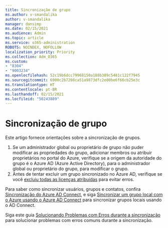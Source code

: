 ```yaml
---
title: Sincronização de grupo
ms.author: v-smandalika
author: v-smandalika
manager: dansimp
ms.date: 02/15/2021
ms.audience: Admin
ms.topic: article
ms.service: o365-administration
ROBOTS: NOINDEX, NOFOLLOW
localization_priority: Priority
ms.collection: Adm_O365
ms.custom:
- "8304"
- "9003234"
ms.openlocfilehash: 52c19b6dcc79968150a188b389c5481c122f7945
ms.sourcegitcommit: 6900c2b7208ca51a9873dfc2e00be6f66cb25e3c
ms.translationtype: HT
ms.contentlocale: pt-BR
ms.lasthandoff: 02/15/2021
ms.locfileid: "50243889"
---
```

# <a name="group-sync"></a>Sincronização de grupo

Este artigo fornece orientações sobre a sincronização de grupos.

1. Se um administrador global ou proprietário de grupo não puder modificar as propriedades do grupo, adicionar membros ou atribuir proprietários no portal do Azure, verifique se a origem da autoridade do grupo é o Azure AD (Azure Active Directory), para o administrador global ou proprietário do grupo, para modificar o grupo.
2. Antes de tentar excluir um grupo sincronizado no Azure AD, verifique se você [excluiu todas as licenças atribuídas](https://docs.microsoft.com/azure/active-directory/enterprise-users/licensing-group-advanced) para evitar erros.

Para saber como sincronizar usuários, grupos e contatos, confira [Sincronização do Azure AD Connect](https://docs.microsoft.com/azure/active-directory/hybrid/concept-azure-ad-connect-sync-user-and-contacts), e siga [Sincronizar um grupo local com o Azure usando o Azure AD Connect](https://docs.microsoft.com/azure/active-directory/hybrid/whatis-hybrid-identity?WT.mc_id=Portal-Microsoft_Azure_Support) para sincronizar grupos locais usando o AD Connect.

Siga este guia [Solucionando Problemas com Erros durante a sincronização](https://docs.microsoft.com/azure/active-directory/hybrid/tshoot-connect-sync-errors) para solucionar problemas com erros comuns durante a sincronização.

